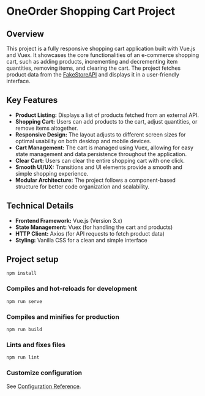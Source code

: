 # OneOrder Shopping Cart Project

## Overview

This project is a fully responsive shopping cart application built with Vue.js and Vuex. It showcases the core functionalities of an e-commerce shopping cart, such as adding products, incrementing and decrementing item quantities, removing items, and clearing the cart. The project fetches product data from the [FakeStoreAPI](https://fakestoreapi.com/) and displays it in a user-friendly interface.

## Key Features

- **Product Listing:** Displays a list of products fetched from an external API.
- **Shopping Cart:** Users can add products to the cart, adjust quantities, or remove items altogether.
- **Responsive Design:** The layout adjusts to different screen sizes for optimal usability on both desktop and mobile devices.
- **Cart Management:** The cart is managed using Vuex, allowing for easy state management and data persistence throughout the application.
- **Clear Cart:** Users can clear the entire shopping cart with one click.
- **Smooth UI/UX:** Transitions and UI elements provide a smooth and simple shopping experience.
- **Modular Architecture:** The project follows a component-based structure for better code organization and scalability.

## Technical Details

- **Frontend Framework:** Vue.js (Version 3.x)
- **State Management:** Vuex (for handling the cart and products)
- **HTTP Client:** Axios (for API requests to fetch product data)
- **Styling:** Vanilla CSS for a clean and simple interface

## Project setup

```
npm install
```

### Compiles and hot-reloads for development

```
npm run serve
```

### Compiles and minifies for production

```
npm run build
```

### Lints and fixes files

```
npm run lint
```

### Customize configuration

See [Configuration Reference](https://cli.vuejs.org/config/).
